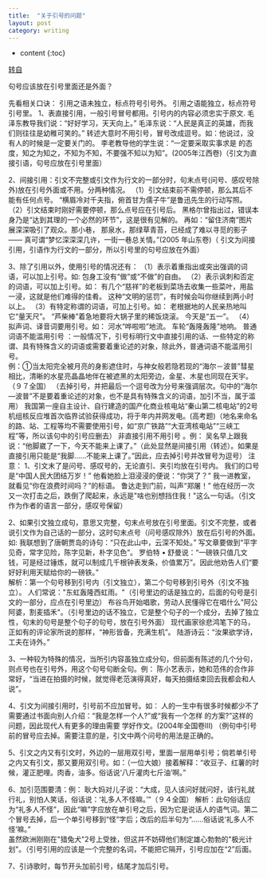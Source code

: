 ```yaml
---
title:  "关于引号的问题"
layout: post
category: writing
---
```


* content
{:toc}

[转自](http://www.jisibar.com/thread/index/13589)

句号应该放在引号里面还是外面？

先看相关口诀：
引用之语未独立，标点符号引号外。
引用之语能独立，标点符号引号里。
1、表直接引用，一般引号冒号都用。引号内的内容必须忠实于原文.
毛泽东教导我们说：“好好学习，天天向上。”
毛泽东说：“人民是真正的英雄，而我们则往往是幼稚可笑的。”
转述大意时不用引号，冒号改成逗号。如：他说过，没有人的时候是一定要关门的。
李老教导他的学生说：“一定要采取实事求是 的态度，知之为知之，不知为不知，不要强不知以为知”。(2005年江西卷)（引文为直接引语，句号应放在引号里面）
 
2、间接引用：引文不完整或引文作为行文的一部分时，句末点号(问号、感叹号除外)放在引号外面或不用。分两种情况。
（1）引文结束前不需停顿，那么其后不能有任何点号。
“横眉冷对千夫指，俯首甘为儒子牛”是鲁迅先生的行动写照。
（2）引文结束时刚好需要停顿，那么点号应在引号后。
黑格尔曾指出过，错误本身乃是“达到其理的一个必然的环节”，这是很有见解的。
再如：“留住济南”图片展深深吸引了观众。那小巷， 那泉水，那绿草青苔，已经成了难以寻觅的影子—— 真可谓“梦忆深深深几许，一街一巷总关情。”(2005 年山东卷)（ 引文为间接引用，引语作为行文的一部分，所以引号里的句号应放在外面）
 
3、除了引用以外，使用引号的情况还有： 
（1）表示着重指出或突出强调的词语，可以加上引号。如: 
包身工没有“做”或“不做”的自由。
（2）表示讽刺和否定的词语，可以加上引号。如： 
有几个“慈祥”的老板到菜场去收集一些菜叶，用盐一浸，这就是他们难得的佳肴。 
这种“文明的惩罚”，有时候会叫你继续到两小时以上。
（3）有特定称谓的词语，可加上引号。如： 
老根据地的人民亲热地叫它“量天尺”。 
“芦柴棒”着急地要将大锅子里的稀饭烧滚。
今天是“五一”。 
（4）拟声词、译音词要用引号。如： 
河水“哗啦啦”地流。 
车轮“轰隆轰隆”地响。
普通词语不能滥用引号 ：一般情况下，引号标明行文中直接引用的话、一些特定的称谓、具有特殊含义的词语或需要着重论述的对象，除此外，普通词语不能滥用引号。  
例：①当太阳完全被月亮的身影遮住时，与神女般若隐若现的“海尔－波普”彗星相比，清晰的水星亮晶晶地伴在被遮黑的太阳旁边，金星、木星也同现在天宇。（９７全国） （去掉引号，并把最后一个逗号改为分号来强调层次。句中的“海尔—波普”不是要着重论述的对象，也不是具有特殊含义的词语，加引不当，属于滥用） 
我国第一座自主设计、自行建造的国产化商业核电站“秦山第二核电站”的2号机组核反应堆首次临界试验获得成功，将于年内并网发电。(高考题)（地名来命名的路、站、工程等均不需要使用引号，如“京广铁路”“大亚湾核电站”“三峡工程”等，所以该句中的引号应删去）
非直接引用不用引号 。例：
吴名早上跟我说：“他脚崴了一下，今天不能来上课了。”（此处显然是间接引用（转述）。如果是直接引用只能是“我脚……不能来上课了。”因此，应去掉引号并改冒号为逗号） 
注意：
1、引文末了是问号、感叹号的，无论直引、夹引均放在引号内。
我们的口号是“中国人民大团结万岁！”
他看她脸上泪浸浸的便说：“你哭了？”
我一进教室，就看见“你在浪费时间吗？”的标语。
鲁达走到门前，叫声“郑屠！” 
他在经历一次又一次打击之后，跌倒了爬起来，永远是"啥也别想挡住我！"这么一句话。（引文作为作者的语言一部分，感叹号保留）
 
2、如果引文独立成句，意思又完整，句末点号放在引号里面。引文不完整，或者说引文作为自己话的一部分，这时句末点号（问号感叹除外）放在后引号的外面。如: 
我联想到了唐朝贾岛的诗句：“只在此山中，云深不知处。” 
写文章要做到“平字见奇，常字见险，陈字见新，朴字见色”。
罗伯特 • 舒曼说：“一磅铁只值几文钱，可是经过锤炼，就可以制成几千根钟表发条，价值累万”。因此他劝告人们“要好好利用天赋给你的一磅铁。”  
解析：第一个句号移到引号内（引文独立），第二个句号移到引号外（引文不独立）。 
人们常说："东虹轰隆西虹雨。"（引号里边的话是独立的，后面的句号是引文的一部分，应点在引号里边）
布谷鸟开始唱歌，劳动人民懂得它在唱什么"阿公阿婆，割麦插禾"。（引号里边的话不独立，它是整个句子的一个成分，去掉了独立性，句末的句号是整个句子的句号，放在引号外面）
现代画家徐悲鸿笔下的马，正如有的评论家所说的那样，“神形皆备，充满生机”。
陆游诗云：“汝果欲学诗，工夫在诗外。”
 
3、一种较为特殊的情况，当所引内容虽独立成分句，但前面有陈述的几个分句，则点号也在引号外，用这个句号句断全句。例：
陈小艺表示，她和范伟的合作非常好，“当进在拍摄的时候，就觉得老范演得真好，每天拍摄结束回去我都会和人说”。
 
4、引文为间接引用时，引号前不应加冒号。如：
人的一生中有很多时候都少不了需要通过书面向别人介绍：“我是怎样一个人?”或“我有一个怎样 的方案?”这样的问题，因此现代人有更多的理由需要 学好作文。(2004年全国卷Ⅲ) （例句中引号前的冒号应去掉。需要注意的是，引文中两个问号的用法是正确的。
 
5、引文之内又有引文时，外边的一层用双引号，里面一层用单引号；倘若单引号之内又有引文，那又要用双引号。如：（一位大娘）接着解释：“收豆子、红薯的时候，灌正肥哩。肉香，油多。俗话说‘八斤灌肉七斤油’啊。” 
 
6、加引范围要清：例：
耿大妈对儿子说：“大成，见人该问好就问好，该行礼就行礼，别怕人笑话，俗话说：‘礼多人不怪嘛。’”（９４全国） 
解析：此句俗话应为“礼多人不怪”，因此“嘛”字应放在单引号之后，因为它是说话人的语气词。第二个冒号去掉，后一个单引号移到“怪”字后；改后的后半句为“……俗话说‘礼多人不怪’嘛。”  
  虽然欧洲刚刚在"猎兔犬"2号上受挫，但这并不妨碍他们制定雄心勃勃的"极光计划"。（引号引用的应该是一个完整的名词，不能把它隔开，引号应加在“2”后面。
 
7、引诗歌时，每节开头加前引号，结尾才加后引号。
